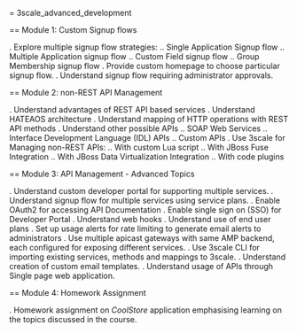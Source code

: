 = 3scale_advanced_development

== Module 1: Custom Signup flows

. Explore multiple signup flow strategies:
.. Single Application Signup flow
.. Multiple Application signup flow
.. Custom Field signup flow
.. Group Membership signup flow
. Provide custom homepage to choose particular signup flow.
. Understand signup flow requiring administrator approvals.

== Module 2: non-REST API Management

. Understand advantages of REST API based services
. Understand HATEAOS architecture
. Understand mapping of HTTP operations with REST API methods
. Understand other possible APIs
.. SOAP Web Services
.. Interface Development Language (IDL) APIs
..  Custom APIs 
. Use 3scale for Managing non-REST APIs:
.. With custom Lua script
.. With JBoss Fuse Integration
.. With JBoss Data Virtualization Integration
.. With code plugins

== Module 3: API Management - Advanced Topics

. Understand custom developer portal for supporting multiple services.
. Understand signup flow for multiple services using service plans.
. Enable OAuth2 for accessing API Documentation
. Enable single sign on (SSO) for Developer Portal
. Understand web hooks
. Understand use of end user plans
. Set up usage alerts for rate limiting to generate email alerts to administrators
. Use multiple apicast gateways with same AMP backend, each configured for exposing different services.
. Use 3scale CLI for importing existing services, methods and mappings to 3scale.
. Understand creation of custom email templates.
. Understand usage of APIs through Single page web application.

== Module 4: Homework Assignment

. Homework assignment on *CoolStore* application emphasising learning on the topics discussed in the course.
